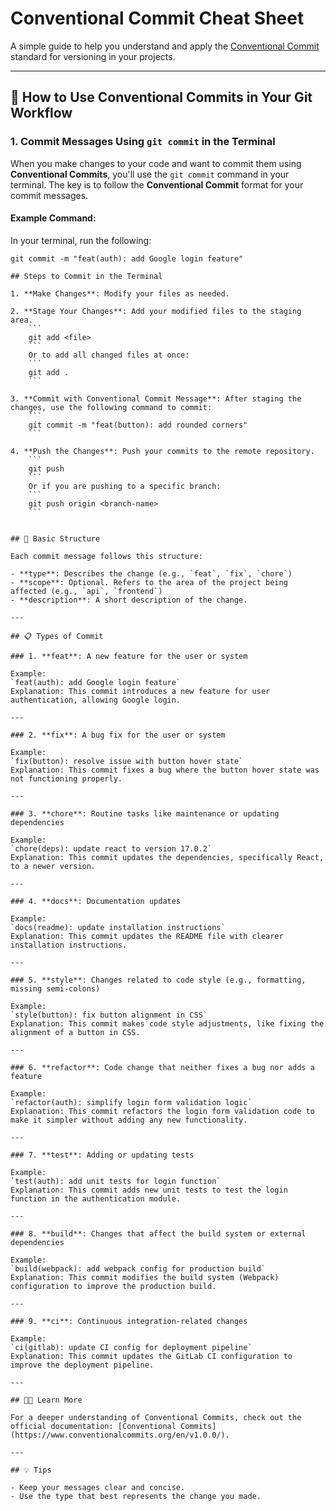 # Conventional Commit Cheat Sheet

A simple guide to help you understand and apply the [Conventional Commit](https://www.conventionalcommits.org/en/v1.0.0/) standard for versioning in your projects.

---

## 🚀 How to Use Conventional Commits in Your Git Workflow

### 1. **Commit Messages Using `git commit` in the Terminal**

When you make changes to your code and want to commit them using **Conventional Commits**, you'll use the `git commit` command in your terminal. The key is to follow the **Conventional Commit** format for your commit messages.

#### Example Command:
In your terminal, run the following:

```
git commit -m "feat(auth): add Google login feature"

## Steps to Commit in the Terminal

1. **Make Changes**: Modify your files as needed.

2. **Stage Your Changes**: Add your modified files to the staging area.
    ```
    git add <file>
    ```
    Or to add all changed files at once:
    ```
    git add .
    ```

3. **Commit with Conventional Commit Message**: After staging the changes, use the following command to commit:
    ```
    git commit -m "feat(button): add rounded corners"
    ```

4. **Push the Changes**: Push your commits to the remote repository.
    ```
    git push
    ```
    Or if you are pushing to a specific branch:
    ```
    git push origin <branch-name>
    ```


## 🚀 Basic Structure

Each commit message follows this structure:

- **type**: Describes the change (e.g., `feat`, `fix`, `chore`)
- **scope**: Optional. Refers to the area of the project being affected (e.g., `api`, `frontend`)
- **description**: A short description of the change.

---

## 📋 Types of Commit

### 1. **feat**: A new feature for the user or system

Example:  
`feat(auth): add Google login feature`  
Explanation: This commit introduces a new feature for user authentication, allowing Google login.

---

### 2. **fix**: A bug fix for the user or system

Example:  
`fix(button): resolve issue with button hover state`  
Explanation: This commit fixes a bug where the button hover state was not functioning properly.

---

### 3. **chore**: Routine tasks like maintenance or updating dependencies

Example:  
`chore(deps): update react to version 17.0.2`  
Explanation: This commit updates the dependencies, specifically React, to a newer version.

---

### 4. **docs**: Documentation updates

Example:  
`docs(readme): update installation instructions`  
Explanation: This commit updates the README file with clearer installation instructions.

---

### 5. **style**: Changes related to code style (e.g., formatting, missing semi-colons)

Example:  
`style(button): fix button alignment in CSS`  
Explanation: This commit makes code style adjustments, like fixing the alignment of a button in CSS.

---

### 6. **refactor**: Code change that neither fixes a bug nor adds a feature

Example:  
`refactor(auth): simplify login form validation logic`  
Explanation: This commit refactors the login form validation code to make it simpler without adding any new functionality.

---

### 7. **test**: Adding or updating tests

Example:  
`test(auth): add unit tests for login function`  
Explanation: This commit adds new unit tests to test the login function in the authentication module.

---

### 8. **build**: Changes that affect the build system or external dependencies

Example:  
`build(webpack): add webpack config for production build`  
Explanation: This commit modifies the build system (Webpack) configuration to improve the production build.

---

### 9. **ci**: Continuous integration-related changes

Example:  
`ci(gitlab): update CI config for deployment pipeline`  
Explanation: This commit updates the GitLab CI configuration to improve the deployment pipeline.

---

## 🧑‍💻 Learn More

For a deeper understanding of Conventional Commits, check out the official documentation: [Conventional Commits](https://www.conventionalcommits.org/en/v1.0.0/).

---

## 💡 Tips

- Keep your messages clear and concise.
- Use the type that best represents the change you made.
